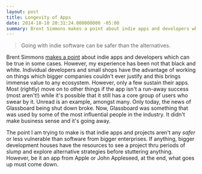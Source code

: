 ```yaml
---
layout: post
title: Longevity of Apps
date: 2014-10-10 20:31:24.000000000 -05:00
summary: Brent Simmons makes a point about indie apps and developers which can be true in some cases. However, my experience has been not that black and white.
---
```

> Going with indie software can be safer than the alternatives.

Brent Simmons [makes a point](http://inessential.com/2014/10/10/the_risk_of_products_failing) about indie apps and developers which can be true in some cases. However, my experience has been not that black and white. Individual developers and small shops have the advantage of working on things which bigger companies couldn't ever justify and this brings immense value to any ecosystem. However, only a few sustain their apps. Most (rightly) move on to other things if the app isn't a run-away success (most aren't!) while it's possible that it still has a core group of users who swear by it. Unread is an example, amongst many. Only today, the news of Glassboard being shut down broke. Now, Glassboard was something that was used by some of the most influential people in the industry. It didn't make business sense and it's going away.

The point I am trying to make is that indie apps and projects aren't any *safer* or less vulnerable than software from bigger enterprises. If anything, bigger development houses have the resources to see a project thru periods of slump and explore alternative strategies before stuttering anything. However, be it an app from Apple or John Appleseed, at the end, what goes up must come down.
